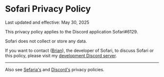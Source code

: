 # Sofari Privacy Policy

Last updated and effective: May 30, 2025

This privacy policy applies to the Discord application Sofari#6129.

Sofari does not collect or store any data.

If you want to contact ([Brian](https://uniquepixels.xyz)), the developer of Sofari, to discuss Sofari or this policy, please visit my [development Discord server](https://discord.gg/Dk8P8h3e9u).

---

Also see [Sefaria's](https://www.sefaria.org/privacy-policy) and [Discord's](https://discord.com/privacy) privacy policies.
